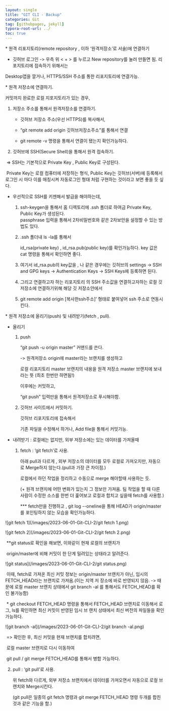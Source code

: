 ```yaml
---
layout: single
title: "GIT CLI - Backup"
categories: Git
tag: [githubpages, jekyll]
typora-root-url: ../
toc: true
---
```



\* 원격 리포지토리(remote repository , 이하 ‘원격저장소’로 서술)에 연결하기

- 깃허브 로그인 -> 우측 위 < + > 를 누르고 New repository를 눌러 만들면 됨. 리포지토리에 접속하기 위해서는

Desktop앱을 깔거나, HTTPS/SSH 주소를 통한 리포지토리에 연결가능.


\* 원격 저장소에 연결하기. 

커밋까지 완료한 로컬 지포지토리가 있는 경우,

1. 저장소 주소를 통해서 원격저장소를 연결하기.

   - 깃허브 저장소 주소(우선 HTTPS)를 복사해서,

   - “git remote add origin 깃허브저장소주소”를 통해서 연결

   - git remote -v 명령을 통해서 연결이 됐는지 확인가능하다.

2. 깃허브에 SSH(Secure Shell)을 통해서 원격 접속하기.

​	=> SSH는 기본적으로 Private Key , Public Key로 구성된다.

​	Private Key는 로컬 컴퓨터에 저장하는 형식, Public Key는 깃허브(서버)에 등록해서 로그인 시 마다 이를 매칭시켜 자동로그인 형태	처럼 구현하는 것이라고 보면 좋을 듯 싶다.

- 우선적으로 SSH를 키젠해서 발급을 해야하는데,

  1. ssh-keygen을 통해서 홈 디렉토리에 .ssh 폴더로 하여금 Private Key, Public Key가 생성된다.<br/>
     passphrase 입력을 통해서 2차비밀번호와 같은 2차보안을 설정할 수 있는 방법도 있다.

  2. .ssh 폴더내 ls -la를 통해서<br/>

     id_rsa(private key) , id_rsa.pub(public key)를 확인가능하다. key 값은 cat 명령을 통해서 확인하면 좋다.
  
  3. 여기서 id_rsa.pub의 key값을 , 나 같은 경우에는 깃허브의 settings -> SSH and GPG keys -> Authentication Keys -> SSH Keys에 등록하면 된다.
  4. 그리고 연결하고자 하는 리포지토리 의 SSH 주소값을 연결하고자하는 로컬 깃 저장소에 연결하기위해 해당 깃 저장소안에서
  5. git remote add origin [복사한ssh주소]’ 형태로 붙여넣어 ssh 주소로 연동시킨다.

\* 원격 저장소에 올리기(push) 및 내려받기(fetch , pull).

- 올리기

  1. push

     “git push -u origin master” 커맨드를 쓴다.

     -> 원격저장소 origin에 master라는 브랜치를 생성하고<br/>

     로컬 리포지토리 master 브랜치의 내용을 원격 저장소 master 브랜치에 보내라는 뜻 (최초 한번만 하면됨!)

     이후에는 커밋하고,

     “git push” 입력만을 통해서 원격저장소로 푸시해야함.

  2. 깃허브 사이트에서 커밋하기.

     깃허브 리포지토리에 접속해서<br/>

     기존 파일을 수정해서 하거나, Add file을 통해서 커밋가능.

- 내려받기 : 로컬에는 없지만, 외부 저장소에는 있는 데이터를 가져올때

  1. fetch : ‘git fetch’로 사용.<br/>

     아래 pull과 다르게 , 외부 저장소의 데이터를 모두 로컬로 가져오지만, 자동으로 Merge하지 않는다.(pull과 가장 큰 차이점.)<br/>

     로컬에서 하던 작업을 정리하고 수동으로 merge 해야할때 사용하는 듯.

     (+ 원격 브랜치에 어떤 변화가 있는지 그 정보만 가져옴. 팀 작업을 할 때 다른 사람이 수정한 소스를 한번 더 훑어보고 로컬과 합치고 싶을때 fetch를 사용함.)

     *** fetch만을 진행하고 , git log --oneline을 통해 HEAD가 origin/master를 포인팅하지 않는 모습을 확인가능하다.


![git fetch 1](/images/2023-06-01-Git-CLI-2/git fetch 1.png)

![git fetch 2](/images/2023-06-01-Git-CLI-2/git fetch 2.png)

​		**git status로 확인을 해보면, 이와같이 현재 로컬의 브랜치가<br/>

​		origin/master에 비해 커밋이 한 단계 밀려있는 상태라고 알려준다.

![git status](/images/2023-06-01-Git-CLI-2/git status.png)

​		이때, fetch로 가져온 최신 커밋 정보는 origin/master 브랜치가 아닌, 임시의 FETCH_HEAD라는 브랜치로 가져옴.(이는 지역 저		장소에 바로 반영되지 않음. -> 때문에 로컬 master 브랜치 상태에서 git branch -al 를 통해서도 FETCH_HEAD를 확인 불가능함)

​		\* git checkout FETCH_HEAD 명령을 통해서 FETCH_HEAD 브랜치로 이동해서 로그, ls를 확인하면 최신 커밋이 반영된 임시 브		랜치 상태에서 최신 버전의 파일들을 확인가능하다.

![git branch -al](/images/2023-06-01-Git-CLI-2/git branch -al.png)

​		=> 확인한 후, 최신 커밋을 현재 브랜치를 합치려면,

​		로컬 master 브랜치로 다시 이동하여

​		git pull / git merge FETCH_HEAD를 통해서 병합 가능하다.



2. pull : ‘git pull’로 사용.

   위 fetch와 다르게, 외부 저장소 브랜치에서 데이터를 가져오면서 자동으로 로컬 브랜치와 Merge시킨다.<br/>

   (git pull은 일종의 git fetch 명령과 git merge FETCH_HEAD 명령 두개를 합친 것과 같은 기능을 함.)
